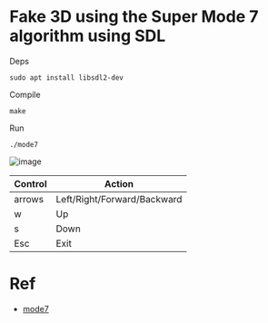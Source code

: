 
Fake 3D using the Super Mode 7 algorithm using SDL
================

Deps

    sudo apt install libsdl2-dev

Compile

    make

Run

    ./mode7


![image](https://github.com/humbertodias/Mode7-SDL/assets/9255997/ea016edc-1520-4b72-affc-7aa3c5b28f87)


Control | Action
--------|-----------
arrows | Left/Right/Forward/Backward 
w | Up
s  | Down
Esc | Exit


# Ref

* [mode7](https://www.coranac.com/tonc/text/mode7.htm)
